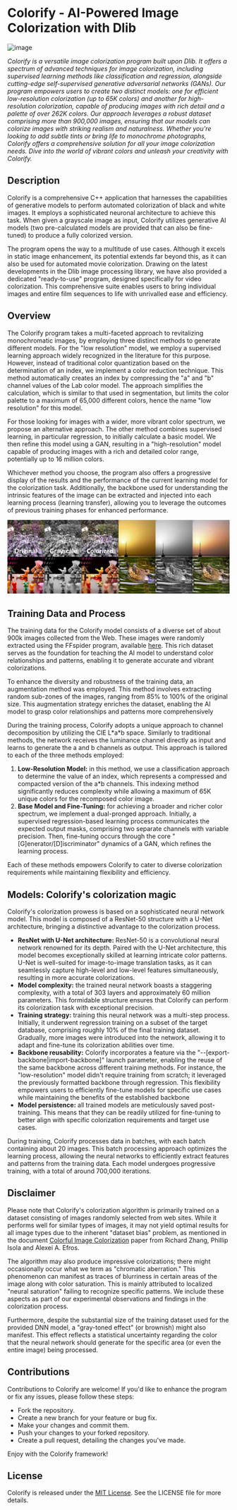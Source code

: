 # Colorify - AI-Powered Image Colorization with Dlib
![image](https://github.com/Cydral/FFspider/assets/53169060/532c096d-d06f-433c-902a-049985cd26c7)
<p><i>Colorify is a versatile image colorization program built upon Dlib. It offers a spectrum of advanced techniques for image colorization, including supervised learning methods like classification and regression, alongside cutting-edge self-supervised generative adversarial networks (GANs). Our program empowers users to create two distinct models: one for efficient low-resolution colorization (up to 65K colors) and another for high-resolution colorization, capable of producing images with rich detail and a palette of over 262K colors.
Our approach leverages a robust dataset comprising more than 900,000 images, ensuring that our models can colorize images with striking realism and naturalness. Whether you're looking to add subtle tints or bring life to monochrome photographs, Colorify offers a comprehensive solution for all your image colorization needs. Dive into the world of vibrant colors and unleash your creativity with Colorify.</i></p>

<h2>Description</h2>
<p>Colorify is a comprehensive C++ application that harnesses the capabilities of generative models to perform automated colorization of black and white images. It employs a sophisticated neuronal architecture to achieve this task. When given a grayscale image as input, Colorify utilizes generative AI models (two pre-calculated models are provided that can also be fine-tuned) to produce a fully colorized version.</p>
<p>The program opens the way to a multitude of use cases. Although it excels in static image enhancement, its potential extends far beyond this, as it can also be used for automated movie colorization. Drawing on the latest developments in the Dlib image processing library, we have also provided a dedicated "ready-to-use" program, designed specifically for video colorization. This comprehensive suite enables users to bring individual images and entire film sequences to life with unrivalled ease and efficiency.</p>

<h2>Overview</h2>
<p>The Colorify program takes a multi-faceted approach to revitalizing monochromatic images, by employing three distinct methods to generate different models. For the "low resolution" model, we employ a supervised learning approach widely recognized in the literature for this purpose. However, instead of traditional color quantization based on the determination of an index, we implement a color reduction technique. This method automatically creates an index by compressing the "a" and "b" channel values of the Lab color model. The approach simplifies the calculation, which is similar to that used in segmentation, but limits the color palette to a maximum of 65,000 different colors, hence the name "low resolution" for this model.</p>
<p>For those looking for images with a wider, more vibrant color spectrum, we propose an alternative approach. The other method combines supervised learning, in particular regression, to initially calculate a basic model. We then refine this model using a GAN, resulting in a "high-resolution" model capable of producing images with a rich and detailed color range, potentially up to 16 million colors.</p>
<p>Whichever method you choose, the program also offers a progressive display of the results and the performance of the current learning model for the colorization task. Additionally, the backbone used for understanding the intrinsic features of the image can be extracted and injected into each learning process (learning transfer), allowing you to leverage the outcomes of previous training phases for enhanced performance.</p>
<p align="center"><img src="https://github.com/Cydral/Colorify/blob/main/highres-model-training-1.jpg" alt="Color image generation during the training process"></p>

<h2>Training Data and Process</h2>
<p>The training data for the Colorify model consists of a diverse set of about 900k images collected from the Web. These images were randomly extracted using the FFspider program, available <a href="https://github.com/Cydral/FFspider">here</a>. This rich dataset serves as the foundation for teaching the AI model to understand color relationships and patterns, enabling it to generate accurate and vibrant colorizations.</p>
<p>To enhance the diversity and robustness of the training data, an augmentation method was employed. This method involves extracting random sub-zones of the images, ranging from 85% to 100% of the original size. This augmentation strategy enriches the dataset, enabling the AI model to grasp color relationships and patterns more comprehensively</p>
<p>During the training process, Colorify adopts a unique approach to channel decomposition by utilizing the CIE L*a*b space. Similarly to traditional methods, the network receives the luminance channel directly as input and learns to generate the a and b channels as output. This approach is tailored to each of the three methods employed:</p>
<ol>
    <li><strong>Low-Resolution Model:</strong> in this method, we use a classification approach to determine the value of an index, which represents a compressed and compacted version of the a*b channels. This indexing method significantly reduces complexity while allowing a maximum of 65K unique colors for the recomposed color image.</li>
    <li><strong>Base Model and Fine-Tuning:</strong> for achieving a broader and richer color spectrum, we implement a dual-pronged approach. Initially, a supervised regression-based learning process communicates the expected output masks, comprising two separate channels with variable precision. Then, fine-tuning occurs through the core "[G]enerator/[D]iscriminator" dynamics of a GAN, which refines the learning process.</li>
</ol>
<p>Each of these methods empowers Colorify to cater to diverse colorization requirements while maintaining flexibility and efficiency.</p>

<h2>Models: Colorify's colorization magic</h2>
<p>Colorify's colorization prowess is based on a sophisticated neural network model. This model is composed of a ResNet-50 structure with a U-Net architecture, bringing a distinctive advantage to the colorization process.
<ul>
  <li><b>ResNet with U-Net architecture:</b> ResNet-50 is a convolutional neural network renowned for its depth. Paired with the U-Net architecture, this model becomes exceptionally skilled at learning intricate color patterns. U-Net is well-suited for image-to-image translation tasks, as it can seamlessly capture high-level and low-level features simultaneously, resulting in more accurate colorizations.</li>
  <li><b>Model complexity:</b> the trained neural network boasts a staggering complexity, with a total of 303 layers and approximately 60 million parameters. This formidable structure ensures that Colorify can perform its colorization task with exceptional precision.</li>
  <li><b>Training strategy:</b> training this neural network was a multi-step process. Initially, it underwent regression training on a subset of the target database, comprising roughly 10% of the final training dataset. Gradually, more images were introduced into the network, allowing it to adapt and fine-tune its colorization abilities over time.</li>
  <li><b>Backbone reusability:</b> Colorify incorporates a feature via the "--[export-backbone|import-backbone]" launch parameter, enabling the reuse of the same backbone across different training methods. For instance, the "low-resolution" model didn't require training from scratch; it leveraged the previously formatted backbone through regression. This flexibility empowers users to efficiently fine-tune models for specific use cases while maintaining the benefits of the established backbone</li>
  <li><b>Model persistence:</b> all trained models are meticulously saved post-training. This means that they can be readily utilized for fine-tuning to better align with specific colorization requirements and target use cases.</li>
</ul></p>
<p>During training, Colorify processes data in batches, with each batch containing about 20 images. This batch processing approach optimizes the learning process, allowing the neural networks to efficiently extract features and patterns from the training data. Each model undergoes progressive training, with a total of around 700,000 iterations.</p>

<h2>Disclaimer</h2>
<p>Please note that Colorify's colorization algorithm is primarily trained on a dataset consisting of images randomly selected from web sites. While it performs well for similar types of images, it may not yield optimal results for all image types due to the inherent "dataset bias" problem, as mentioned in the document <a href="https://arxiv.org/abs/1603.08511">Colorful Image Colorization</a> paper from Richard Zhang, Phillip Isola and Alexei A. Efros.</p>
<p>The algorithm may also produce impressive colorizations; there might occasionally occur what we term as "chromatic aberration." This phenomenon can manifest as traces of blurriness in certain areas of the image along with color saturation. This is mainly attributed to localized "neural saturation" failing to recognize specific patterns. We include these aspects as part of our experimental observations and findings in the colorization process.</p>
<p>Furthermore, despite the substantial size of the training dataset used for the provided DNN model, a "gray-toned effect" (or brownish) might also manifest. This effect reflects a statistical uncertainty regarding the color that the neural network should generate for the specific area (or even the entire image) being processed.</p>

<h2>Contributions</h2>
<p>Contributions to Colorify are welcome! If you'd like to enhance the program or fix any issues, please follow these steps:
<ul>
  <li>Fork the repository.</li>
  <li>Create a new branch for your feature or bug fix.</li>
  <li>Make your changes and commit them.</li>
  <li>Push your changes to your forked repository.</li>
  <li>Create a pull request, detailing the changes you've made.</li>
</ul>
Enjoy with the Colorify framework!</p>

<h2>License</h2>
<p>Colorify is released under the <a href="https://github.com/Cydral/Colorify/blob/main/LICENSE">MIT License</a>. See the LICENSE file for more details.</p>

